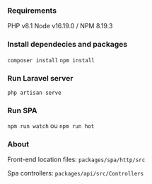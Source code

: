 ### Requirements
PHP v8.1
Node v16.19.0 / NPM 8.19.3

### Install dependecies and packages

`composer install`
`npm install`

### Run Laravel server
`php artisan serve`

### Run SPA
`npm run watch` ou `npm run hot`

### About

Front-end location files:
`packages/spa/http/src`

Spa controllers:
`packages/api/src/Controllers`
